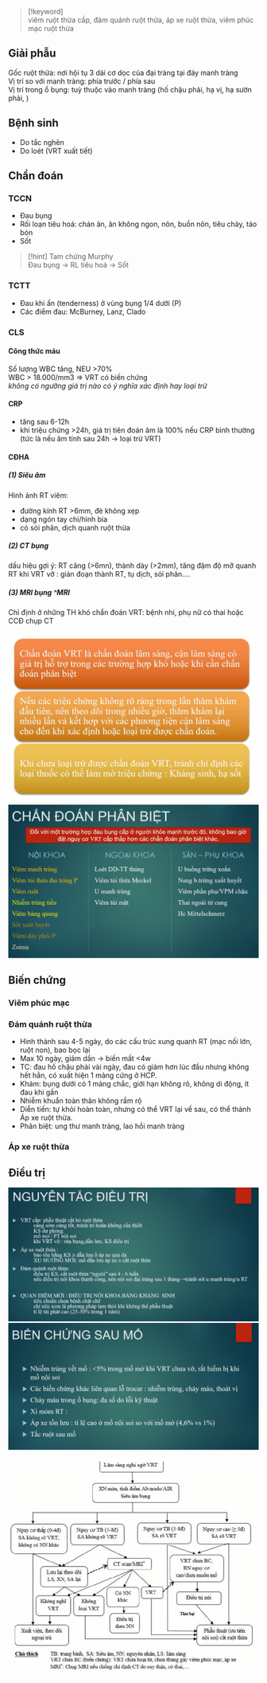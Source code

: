 > [!keyword]   
> viêm ruột thừa cấp, đám quánh ruột thừa, áp xe ruột thừa, viêm phúc mạc ruột thừa  
  
## Giải phẫu  
Gốc ruột thừa: nơi hội tụ 3 dải cơ dọc của đại tràng tại đáy manh tràng  
Vị trí so với manh tràng: phía trước / phía sau  
Vị trí trong ổ bụng: tuỳ thuộc vào manh tràng (hố chậu phải, hạ vị, hạ sườn phải, )  
## Bệnh sinh  
- Do tắc nghẽn  
- Do loét (VRT xuất tiết)  
## Chẩn đoán  
### TCCN  
- Đau bụng  
- Rối loạn tiêu hoá: chán ăn, ăn không ngon, nôn, buồn nôn, tiêu chảy, táo bón  
- Sốt  
  
> [!hint] Tam chứng Murphy  
> Đau bụng -> RL tiêu hoá -> Sốt  
  
### TCTT  
- Đau khi ấn (tenderness) ở vùng bụng 1/4 dưới (P)  
- Các điểm đau: McBurney, Lanz, Clado  
### CLS  
#### Công thức máu  
Số lượng WBC tăng, NEU >70%  
WBC > 18.000/mm3 => VRT có biến chứng  
*không có ngưỡng giá trị nào có ý nghĩa xác định hay loại trừ*  
#### CRP  
- tăng sau 6-12h  
- khi triệu chứng >24h, giá trị tiên đoán âm là 100% nếu CRP bình thường (tức là nếu âm tính sau 24h -> loại trừ VRT)  
#### CĐHA  
##### **(1) Siêu âm**  
Hình ảnh RT viêm:  
- đường kính RT >6mm, đè không xẹp  
- dạng ngón tay chỉ/hình bia  
- có sỏi phân, dịch quanh ruột thừa  
##### **(2) CT bụng**  
dấu hiệu gợi ý: RT căng (>6mn), thành dày (>2mm), tăng đậm độ mỡ quanh RT khi VRT vỡ : gián đoạn thành RT, tụ dịch, sỏi phân....  
##### **(3) MRI bụng** ^MRI  
Chỉ định ở những TH khó chẩn đoán VRT: bệnh nhi, phụ nữ có thai hoặc CCĐ chụp CT  
  
  
![Pasted image 20230405223811.png](../../../../200%20Files/image/Pasted%20image%2020230405223811.png)  
![Pasted image 20230405223909.png](../../../../200%20Files/image/Pasted%20image%2020230405223909.png)  
  
  
## Biến chứng  
### Viêm phúc mạc  
### Đám quánh ruột thừa  
- Hình thành sau 4-5 ngày, do các cấu trúc xung quanh RT (mạc nối lớn, ruột non), bao bọc lại  
- Max 10 ngày, giảm dần -> biến mất <4w  
- TC: đau hố chậu phải vài ngày, đau có giảm hơn lúc đầu nhưng không hết hẳn, có xuất hiện 1 mảng cứng ở HCP.  
- Khám: bụng dưới có 1 mảng chắc, giới hạn không rõ, không di động, ít đau khi gấn  
- Nhiễm khuẩn toàn thân không rầm rộ  
- Diễn tiến: tự khỏi hoàn toàn, nhưng có thể VRT lại về sau, có thể thành Áp xe ruột thừa.  
- Phân biệt: ung thư manh tràng, lao hồi manh tràng  
### Áp xe ruột thừa  
  
## Điều trị  
![Pasted image 20230405224337.png](../../../../200%20Files/image/Pasted%20image%2020230405224337.png)![Pasted image 20230405224523.png](../../../../200%20Files/image/Pasted%20image%2020230405224523.png)  
  
![Pasted image 20230405224553.png](../../../../200%20Files/image/Pasted%20image%2020230405224553.png)